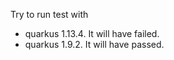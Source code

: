 Try to run test with 

* quarkus 1.13.4. It will have failed.
*  quarkus 1.9.2. It will have passed.
